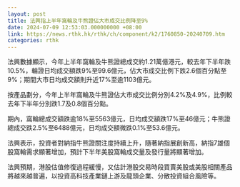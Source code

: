 ```yaml
---
layout: post
title: 法興指上半年窩輪及牛熊證佔大市成交比例降至9%
date: 2024-07-09 12:53:03.000000000 +08:00
link: https://news.rthk.hk/rthk/ch/component/k2/1760850-20240709.htm
categories: rthk
---
```


法興數據顯示，今年上半年窩輪及牛熊證總成交約1.21萬億港元，較去年下半年跌10.5%，輪證日均成交額跌9%至99.6億元，佔大市成交比例下跌2.6個百分點至9%；期間大市日均成交額則升近17%至逾1103億元。

按產品劃分，今年上半年窩輪及牛熊證佔大市成交比例分別4.2%及4.9%，比例較去年下半年分別跌1.7及0.8個百分點。

期內，窩輪總成交額跌逾18%至5563億元，日均成交額跌17%至46億元；牛熊證總成交跌2.5%至6488億元，日均成交額微跌0.1%至53.6億元。

法興表示，投資者對納指牛熊證關注度持續上升，隨著納指展創新高，納指7雄個股窩輪需求顯著增加，預計下半年美股窩輪成交量及發行量將顯著增加。

法興預期，港股估值修復過程緩慢，又估計港股交易時段買賣美股或美股相關產品將越來越普遍，以投資高科技產業鏈上游及龍頭企業、分散投資組合風險等。
